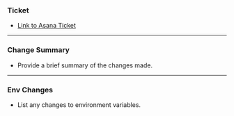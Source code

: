### Ticket
- [Link to Asana Ticket](URL)
---

### Change Summary
- Provide a brief summary of the changes made.

---

### Env Changes
- List any changes to environment variables.
